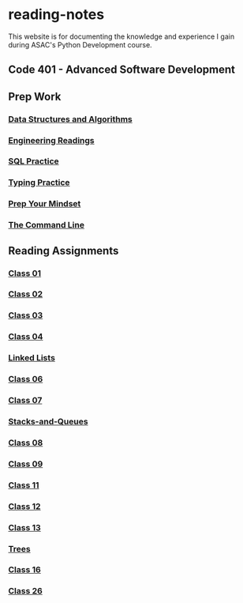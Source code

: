 # reading-notes

This website is for documenting the knowledge and experience I gain during ASAC's Python Development course.

## Code 401 - Advanced Software Development

## Prep Work

### [Data Structures and Algorithms](https://github.com/AymanMalkawi122/reading-notes/tree/main/Code%20401/Data%20Structures%20and%20Algorithms)

### [Engineering Readings](https://github.com/AymanMalkawi122/reading-notes/tree/main/Code%20401/Engineering%20Readings)

### [SQL Practice](https://github.com/AymanMalkawi122/reading-notes/tree/main/Code%20401/SQL%20Practice)

### [Typing Practice](https://github.com/AymanMalkawi122/reading-notes/tree/main/Code%20401/Typing%20Practice)

### [Prep Your Mindset](https://github.com/AymanMalkawi122/reading-notes/tree/main/Code%20401/Prep%20Your%20Mindset)

### [The Command Line](https://github.com/AymanMalkawi122/reading-notes/tree/main/Code%20401/The%20Command%20Line)

## Reading Assignments

### [Class 01](https://github.com/AymanMalkawi122/reading-notes/tree/main/Class%20Reading/class01)

### [Class 02](https://github.com/AymanMalkawi122/reading-notes/tree/main/Class%20Reading/class02)

### [Class 03](https://github.com/AymanMalkawi122/reading-notes/tree/main/Class%20Reading/class03)

### [Class 04](https://github.com/AymanMalkawi122/reading-notes/tree/main/Class%20Reading/class04)

### [Linked Lists](https://github.com/AymanMalkawi122/reading-notes/tree/main/Class%20Reading/Linked-lists)

### [Class 06](https://github.com/AymanMalkawi122/reading-notes/tree/main/Class%20Reading/class06)

### [Class 07](https://github.com/AymanMalkawi122/reading-notes/tree/main/Class%20Reading/class07)

### [Stacks-and-Queues](https://github.com/AymanMalkawi122/reading-notes/tree/main/Class%20Reading/Stacks-and-Queues)

### [Class 08](https://github.com/AymanMalkawi122/reading-notes/tree/main/Class%20Reading/class08)

### [Class 09](https://github.com/AymanMalkawi122/reading-notes/tree/main/Class%20Reading/class09)

### [Class 11](https://github.com/AymanMalkawi122/reading-notes/tree/main/Class%20Reading/class11)

### [Class 12](https://github.com/AymanMalkawi122/reading-notes/tree/main/Class%20Reading/class12)

### [Class 13](https://github.com/AymanMalkawi122/reading-notes/tree/main/Class%20Reading/class13)

### [Trees](/Class%20Reading/trees/)

### [Class 16](/Class%20Reading/class16/)

### [Class 26](/Class%20Reading/class26/)
